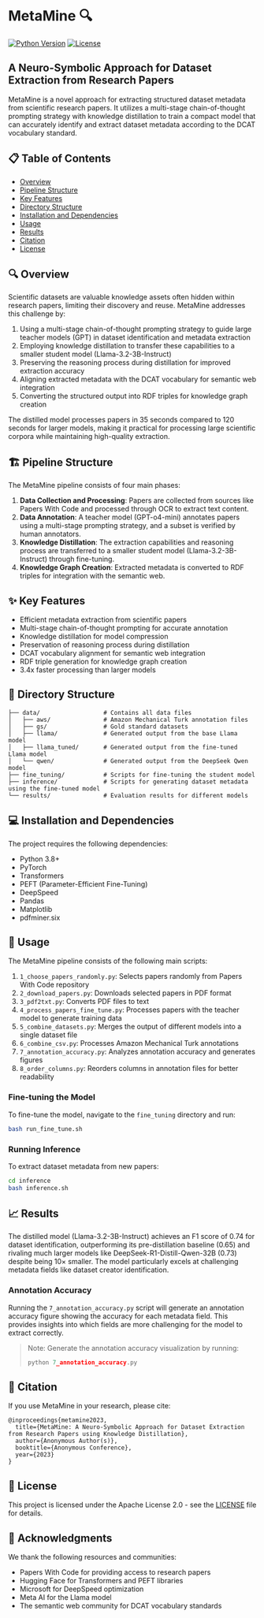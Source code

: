 # MetaMine 🔍

[![Python Version](https://img.shields.io/badge/python-3.8%2B-blue.svg)](https://www.python.org/downloads/)
[![License](https://img.shields.io/badge/License-Apache%202.0-blue.svg)](https://opensource.org/licenses/Apache-2.0)

## A Neuro-Symbolic Approach for Dataset Extraction from Research Papers

MetaMine is a novel approach for extracting structured dataset metadata from scientific research papers. It utilizes a multi-stage chain-of-thought prompting strategy with knowledge distillation to train a compact model that can accurately identify and extract dataset metadata according to the DCAT vocabulary standard.

## 📋 Table of Contents
- [Overview](#-overview)
- [Pipeline Structure](#-pipeline-structure)
- [Key Features](#-key-features)
- [Directory Structure](#-directory-structure)
- [Installation and Dependencies](#-installation-and-dependencies)
- [Usage](#-usage)
- [Results](#-results)
- [Citation](#-citation)
- [License](#-license)

## 🔍 Overview

Scientific datasets are valuable knowledge assets often hidden within research papers, limiting their discovery and reuse. MetaMine addresses this challenge by:

1. Using a multi-stage chain-of-thought prompting strategy to guide large teacher models (GPT) in dataset identification and metadata extraction
2. Employing knowledge distillation to transfer these capabilities to a smaller student model (Llama-3.2-3B-Instruct)
3. Preserving the reasoning process during distillation for improved extraction accuracy
4. Aligning extracted metadata with the DCAT vocabulary for semantic web integration
5. Converting the structured output into RDF triples for knowledge graph creation

The distilled model processes papers in 35 seconds compared to 120 seconds for larger models, making it practical for processing large scientific corpora while maintaining high-quality extraction.

## 🏗️ Pipeline Structure

The MetaMine pipeline consists of four main phases:

1. **Data Collection and Processing**: Papers are collected from sources like Papers With Code and processed through OCR to extract text content.
2. **Data Annotation**: A teacher model (GPT-o4-mini) annotates papers using a multi-stage prompting strategy, and a subset is verified by human annotators.
3. **Knowledge Distillation**: The extraction capabilities and reasoning process are transferred to a smaller student model (Llama-3.2-3B-Instruct) through fine-tuning.
4. **Knowledge Graph Creation**: Extracted metadata is converted to RDF triples for integration with the semantic web.

## ✨ Key Features

- Efficient metadata extraction from scientific papers
- Multi-stage chain-of-thought prompting for accurate annotation
- Knowledge distillation for model compression
- Preservation of reasoning process during distillation
- DCAT vocabulary alignment for semantic web integration
- RDF triple generation for knowledge graph creation
- 3.4x faster processing than larger models

## 📁 Directory Structure

```
├── data/                  # Contains all data files
│   ├── aws/               # Amazon Mechanical Turk annotation files
│   ├── gs/                # Gold standard datasets
│   ├── llama/             # Generated output from the base Llama model
│   ├── llama_tuned/       # Generated output from the fine-tuned Llama model
│   └── qwen/              # Generated output from the DeepSeek Qwen model
├── fine_tuning/           # Scripts for fine-tuning the student model
├── inference/             # Scripts for generating dataset metadata using the fine-tuned model
└── results/               # Evaluation results for different models
```

## 💻 Installation and Dependencies

The project requires the following dependencies:
- Python 3.8+
- PyTorch
- Transformers
- PEFT (Parameter-Efficient Fine-Tuning)
- DeepSpeed
- Pandas
- Matplotlib
- pdfminer.six

## 🚀 Usage

The MetaMine pipeline consists of the following main scripts:

1. `1_choose_papers_randomly.py`: Selects papers randomly from Papers With Code repository
2. `2_download_papers.py`: Downloads selected papers in PDF format
3. `3_pdf2txt.py`: Converts PDF files to text
4. `4_process_papers_fine_tune.py`: Processes papers with the teacher model to generate training data
5. `5_combine_datasets.py`: Merges the output of different models into a single dataset file
6. `6_combine_csv.py`: Processes Amazon Mechanical Turk annotations
7. `7_annotation_accuracy.py`: Analyzes annotation accuracy and generates figures
8. `8_order_columns.py`: Reorders columns in annotation files for better readability

### Fine-tuning the Model

To fine-tune the model, navigate to the `fine_tuning` directory and run:

```bash
bash run_fine_tune.sh
```

### Running Inference

To extract dataset metadata from new papers:

```bash
cd inference
bash inference.sh
```

## 📈 Results

The distilled model (Llama-3.2-3B-Instruct) achieves an F1 score of 0.74 for dataset identification, outperforming its pre-distillation baseline (0.65) and rivaling much larger models like DeepSeek-R1-Distill-Qwen-32B (0.73) despite being 10× smaller. The model particularly excels at challenging metadata fields like dataset creator identification.

### Annotation Accuracy

Running the `7_annotation_accuracy.py` script will generate an annotation accuracy figure showing the accuracy for each metadata field. This provides insights into which fields are more challenging for the model to extract correctly.

> Note: Generate the annotation accuracy visualization by running:
> ```python
> python 7_annotation_accuracy.py
> ```

## 📝 Citation

If you use MetaMine in your research, please cite:

```
@inproceedings{metamine2023,
  title={MetaMine: A Neuro-Symbolic Approach for Dataset Extraction from Research Papers using Knowledge Distillation},
  author={Anonymous Author(s)},
  booktitle={Anonymous Conference},
  year={2023}
}
```

## 📄 License

This project is licensed under the Apache License 2.0 - see the [LICENSE](LICENSE) file for details.

## 🙏 Acknowledgments

We thank the following resources and communities:
- Papers With Code for providing access to research papers
- Hugging Face for Transformers and PEFT libraries
- Microsoft for DeepSpeed optimization
- Meta AI for the Llama model
- The semantic web community for DCAT vocabulary standards
